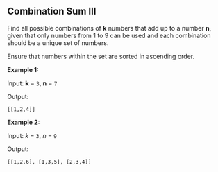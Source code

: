 ## Combination Sum III

Find all possible combinations of **k** numbers that add up to a number **n**, given that only numbers from 1 to 9 can be used and each combination should be a unique set of numbers.

Ensure that numbers within the set are sorted in ascending order.

**Example 1:**

Input: **k** = `3`, **n** = `7`

Output:
```
[[1,2,4]]
```

**Example 2:**

Input: *k* = `3`, *n* = `9`

Output:
```
[[1,2,6], [1,3,5], [2,3,4]]
```